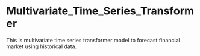# Multivariate_Time_Series_Transformer
This is multivariate time series transformer model to forecast financial market using historical data.
